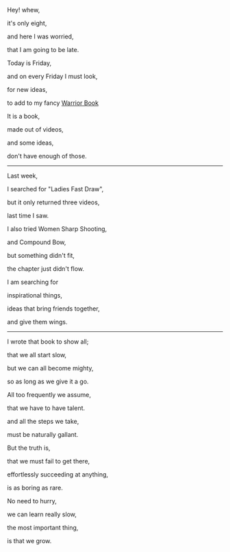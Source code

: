 Hey! whew,

it's only eight,

and here I was worried,

that I am going to be late.

Today is Friday,

and on every Friday I must look,

for new ideas,

to add to my fancy [Warrior Book](https://westland-valhalla.github.io/warrior/)

It is a book,

made out of videos,

and some ideas,

don't have enough of those.

---

Last week,

I searched for "Ladies Fast Draw",

but it only returned three videos,

last time I saw.

I also tried Women Sharp Shooting,

and Compound Bow,

but something didn't fit,

the chapter just didn't flow.

I am searching for

inspirational things,

ideas that bring friends together,

and give them wings.

---

I wrote that book to show all;

that we all start slow,

but we can all become mighty,

so as long as we give it a go.

All too frequently we assume,

that we have to have talent.

and all the steps we take,

must be naturally gallant.

But the truth is,

that we must fail to get there,

effortlessly succeeding at anything,

is as boring as rare.

No need to hurry,

we can learn really slow,

the most important thing,

is that we grow.
